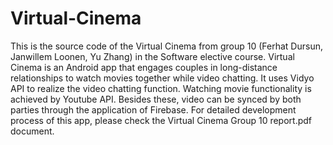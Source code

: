 # Virtual-Cinema
This is the source code of the Virtual Cinema from group 10 (Ferhat Dursun, Janwillem Loonen, Yu Zhang) in the Software elective course.  Virtual Cinema is an Android app that engages couples in long-distance relationships to watch movies together while video chatting. It uses Vidyo API to realize the video chatting function. Watching movie functionality is achieved by Youtube API. Besides these, video can be synced by both parties through the application of Firebase. For detailed development process of this app, please check the Virtual Cinema Group 10 report.pdf document.
